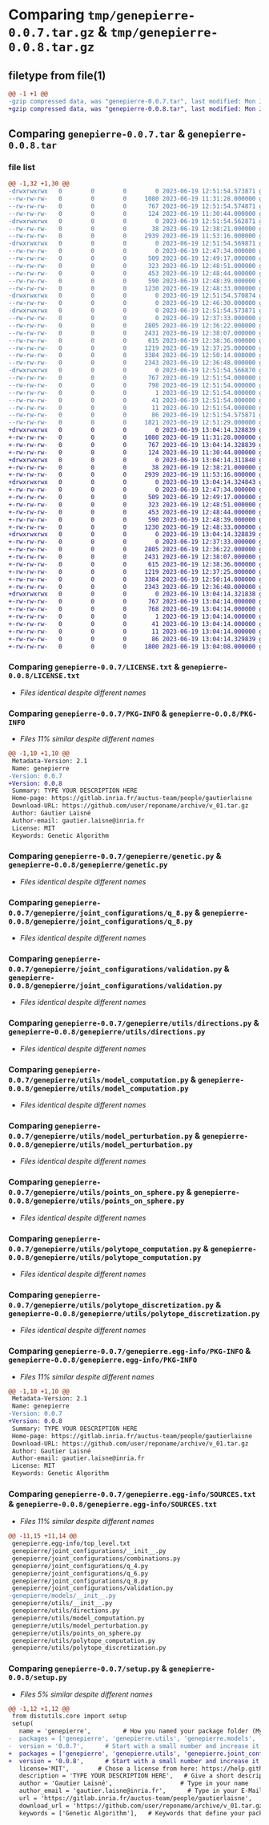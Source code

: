 # Comparing `tmp/genepierre-0.0.7.tar.gz` & `tmp/genepierre-0.0.8.tar.gz`

## filetype from file(1)

```diff
@@ -1 +1 @@
-gzip compressed data, was "genepierre-0.0.7.tar", last modified: Mon Jun 19 12:51:54 2023, max compression
+gzip compressed data, was "genepierre-0.0.8.tar", last modified: Mon Jun 19 13:04:14 2023, max compression
```

## Comparing `genepierre-0.0.7.tar` & `genepierre-0.0.8.tar`

### file list

```diff
@@ -1,32 +1,30 @@
-drwxrwxrwx   0        0        0        0 2023-06-19 12:51:54.573871 genepierre-0.0.7/
--rw-rw-rw-   0        0        0     1080 2023-06-19 11:31:28.000000 genepierre-0.0.7/LICENSE.txt
--rw-rw-rw-   0        0        0      767 2023-06-19 12:51:54.574871 genepierre-0.0.7/PKG-INFO
--rw-rw-rw-   0        0        0      124 2023-06-19 11:30:44.000000 genepierre-0.0.7/README.md
-drwxrwxrwx   0        0        0        0 2023-06-19 12:51:54.562871 genepierre-0.0.7/genepierre/
--rw-rw-rw-   0        0        0       38 2023-06-19 12:38:21.000000 genepierre-0.0.7/genepierre/__init__.py
--rw-rw-rw-   0        0        0     2939 2023-06-19 11:53:16.000000 genepierre-0.0.7/genepierre/genetic.py
-drwxrwxrwx   0        0        0        0 2023-06-19 12:51:54.569871 genepierre-0.0.7/genepierre/joint_configurations/
--rw-rw-rw-   0        0        0        0 2023-06-19 12:47:34.000000 genepierre-0.0.7/genepierre/joint_configurations/__init__.py
--rw-rw-rw-   0        0        0      509 2023-06-19 12:49:17.000000 genepierre-0.0.7/genepierre/joint_configurations/combinations.py
--rw-rw-rw-   0        0        0      323 2023-06-19 12:48:51.000000 genepierre-0.0.7/genepierre/joint_configurations/q_4.py
--rw-rw-rw-   0        0        0      453 2023-06-19 12:48:44.000000 genepierre-0.0.7/genepierre/joint_configurations/q_6.py
--rw-rw-rw-   0        0        0      590 2023-06-19 12:48:39.000000 genepierre-0.0.7/genepierre/joint_configurations/q_8.py
--rw-rw-rw-   0        0        0     1230 2023-06-19 12:48:33.000000 genepierre-0.0.7/genepierre/joint_configurations/validation.py
-drwxrwxrwx   0        0        0        0 2023-06-19 12:51:54.570874 genepierre-0.0.7/genepierre/models/
--rw-rw-rw-   0        0        0        0 2023-06-19 12:46:30.000000 genepierre-0.0.7/genepierre/models/__init__.py
-drwxrwxrwx   0        0        0        0 2023-06-19 12:51:54.573871 genepierre-0.0.7/genepierre/utils/
--rw-rw-rw-   0        0        0        0 2023-06-19 12:37:33.000000 genepierre-0.0.7/genepierre/utils/__init__.py
--rw-rw-rw-   0        0        0     2805 2023-06-19 12:36:22.000000 genepierre-0.0.7/genepierre/utils/directions.py
--rw-rw-rw-   0        0        0     2431 2023-06-19 12:38:07.000000 genepierre-0.0.7/genepierre/utils/model_computation.py
--rw-rw-rw-   0        0        0      615 2023-06-19 12:38:36.000000 genepierre-0.0.7/genepierre/utils/model_perturbation.py
--rw-rw-rw-   0        0        0     1219 2023-06-19 12:37:25.000000 genepierre-0.0.7/genepierre/utils/points_on_sphere.py
--rw-rw-rw-   0        0        0     3384 2023-06-19 12:50:14.000000 genepierre-0.0.7/genepierre/utils/polytope_computation.py
--rw-rw-rw-   0        0        0     2343 2023-06-19 12:36:48.000000 genepierre-0.0.7/genepierre/utils/polytope_discretization.py
-drwxrwxrwx   0        0        0        0 2023-06-19 12:51:54.566870 genepierre-0.0.7/genepierre.egg-info/
--rw-rw-rw-   0        0        0      767 2023-06-19 12:51:54.000000 genepierre-0.0.7/genepierre.egg-info/PKG-INFO
--rw-rw-rw-   0        0        0      798 2023-06-19 12:51:54.000000 genepierre-0.0.7/genepierre.egg-info/SOURCES.txt
--rw-rw-rw-   0        0        0        1 2023-06-19 12:51:54.000000 genepierre-0.0.7/genepierre.egg-info/dependency_links.txt
--rw-rw-rw-   0        0        0       41 2023-06-19 12:51:54.000000 genepierre-0.0.7/genepierre.egg-info/requires.txt
--rw-rw-rw-   0        0        0       11 2023-06-19 12:51:54.000000 genepierre-0.0.7/genepierre.egg-info/top_level.txt
--rw-rw-rw-   0        0        0       86 2023-06-19 12:51:54.575871 genepierre-0.0.7/setup.cfg
--rw-rw-rw-   0        0        0     1821 2023-06-19 12:51:29.000000 genepierre-0.0.7/setup.py
+drwxrwxrwx   0        0        0        0 2023-06-19 13:04:14.328839 genepierre-0.0.8/
+-rw-rw-rw-   0        0        0     1080 2023-06-19 11:31:28.000000 genepierre-0.0.8/LICENSE.txt
+-rw-rw-rw-   0        0        0      767 2023-06-19 13:04:14.328839 genepierre-0.0.8/PKG-INFO
+-rw-rw-rw-   0        0        0      124 2023-06-19 11:30:44.000000 genepierre-0.0.8/README.md
+drwxrwxrwx   0        0        0        0 2023-06-19 13:04:14.311840 genepierre-0.0.8/genepierre/
+-rw-rw-rw-   0        0        0       38 2023-06-19 12:38:21.000000 genepierre-0.0.8/genepierre/__init__.py
+-rw-rw-rw-   0        0        0     2939 2023-06-19 11:53:16.000000 genepierre-0.0.8/genepierre/genetic.py
+drwxrwxrwx   0        0        0        0 2023-06-19 13:04:14.324843 genepierre-0.0.8/genepierre/joint_configurations/
+-rw-rw-rw-   0        0        0        0 2023-06-19 12:47:34.000000 genepierre-0.0.8/genepierre/joint_configurations/__init__.py
+-rw-rw-rw-   0        0        0      509 2023-06-19 12:49:17.000000 genepierre-0.0.8/genepierre/joint_configurations/combinations.py
+-rw-rw-rw-   0        0        0      323 2023-06-19 12:48:51.000000 genepierre-0.0.8/genepierre/joint_configurations/q_4.py
+-rw-rw-rw-   0        0        0      453 2023-06-19 12:48:44.000000 genepierre-0.0.8/genepierre/joint_configurations/q_6.py
+-rw-rw-rw-   0        0        0      590 2023-06-19 12:48:39.000000 genepierre-0.0.8/genepierre/joint_configurations/q_8.py
+-rw-rw-rw-   0        0        0     1230 2023-06-19 12:48:33.000000 genepierre-0.0.8/genepierre/joint_configurations/validation.py
+drwxrwxrwx   0        0        0        0 2023-06-19 13:04:14.328839 genepierre-0.0.8/genepierre/utils/
+-rw-rw-rw-   0        0        0        0 2023-06-19 12:37:33.000000 genepierre-0.0.8/genepierre/utils/__init__.py
+-rw-rw-rw-   0        0        0     2805 2023-06-19 12:36:22.000000 genepierre-0.0.8/genepierre/utils/directions.py
+-rw-rw-rw-   0        0        0     2431 2023-06-19 12:38:07.000000 genepierre-0.0.8/genepierre/utils/model_computation.py
+-rw-rw-rw-   0        0        0      615 2023-06-19 12:38:36.000000 genepierre-0.0.8/genepierre/utils/model_perturbation.py
+-rw-rw-rw-   0        0        0     1219 2023-06-19 12:37:25.000000 genepierre-0.0.8/genepierre/utils/points_on_sphere.py
+-rw-rw-rw-   0        0        0     3384 2023-06-19 12:50:14.000000 genepierre-0.0.8/genepierre/utils/polytope_computation.py
+-rw-rw-rw-   0        0        0     2343 2023-06-19 12:36:48.000000 genepierre-0.0.8/genepierre/utils/polytope_discretization.py
+drwxrwxrwx   0        0        0        0 2023-06-19 13:04:14.321838 genepierre-0.0.8/genepierre.egg-info/
+-rw-rw-rw-   0        0        0      767 2023-06-19 13:04:14.000000 genepierre-0.0.8/genepierre.egg-info/PKG-INFO
+-rw-rw-rw-   0        0        0      768 2023-06-19 13:04:14.000000 genepierre-0.0.8/genepierre.egg-info/SOURCES.txt
+-rw-rw-rw-   0        0        0        1 2023-06-19 13:04:14.000000 genepierre-0.0.8/genepierre.egg-info/dependency_links.txt
+-rw-rw-rw-   0        0        0       41 2023-06-19 13:04:14.000000 genepierre-0.0.8/genepierre.egg-info/requires.txt
+-rw-rw-rw-   0        0        0       11 2023-06-19 13:04:14.000000 genepierre-0.0.8/genepierre.egg-info/top_level.txt
+-rw-rw-rw-   0        0        0       86 2023-06-19 13:04:14.329839 genepierre-0.0.8/setup.cfg
+-rw-rw-rw-   0        0        0     1800 2023-06-19 13:04:08.000000 genepierre-0.0.8/setup.py
```

### Comparing `genepierre-0.0.7/LICENSE.txt` & `genepierre-0.0.8/LICENSE.txt`

 * *Files identical despite different names*

### Comparing `genepierre-0.0.7/PKG-INFO` & `genepierre-0.0.8/PKG-INFO`

 * *Files 11% similar despite different names*

```diff
@@ -1,10 +1,10 @@
 Metadata-Version: 2.1
 Name: genepierre
-Version: 0.0.7
+Version: 0.0.8
 Summary: TYPE YOUR DESCRIPTION HERE
 Home-page: https://gitlab.inria.fr/auctus-team/people/gautierlaisne
 Download-URL: https://github.com/user/reponame/archive/v_01.tar.gz
 Author: Gautier Laisné
 Author-email: gautier.laisne@inria.fr
 License: MIT
 Keywords: Genetic Algorithm
```

### Comparing `genepierre-0.0.7/genepierre/genetic.py` & `genepierre-0.0.8/genepierre/genetic.py`

 * *Files identical despite different names*

### Comparing `genepierre-0.0.7/genepierre/joint_configurations/q_8.py` & `genepierre-0.0.8/genepierre/joint_configurations/q_8.py`

 * *Files identical despite different names*

### Comparing `genepierre-0.0.7/genepierre/joint_configurations/validation.py` & `genepierre-0.0.8/genepierre/joint_configurations/validation.py`

 * *Files identical despite different names*

### Comparing `genepierre-0.0.7/genepierre/utils/directions.py` & `genepierre-0.0.8/genepierre/utils/directions.py`

 * *Files identical despite different names*

### Comparing `genepierre-0.0.7/genepierre/utils/model_computation.py` & `genepierre-0.0.8/genepierre/utils/model_computation.py`

 * *Files identical despite different names*

### Comparing `genepierre-0.0.7/genepierre/utils/model_perturbation.py` & `genepierre-0.0.8/genepierre/utils/model_perturbation.py`

 * *Files identical despite different names*

### Comparing `genepierre-0.0.7/genepierre/utils/points_on_sphere.py` & `genepierre-0.0.8/genepierre/utils/points_on_sphere.py`

 * *Files identical despite different names*

### Comparing `genepierre-0.0.7/genepierre/utils/polytope_computation.py` & `genepierre-0.0.8/genepierre/utils/polytope_computation.py`

 * *Files identical despite different names*

### Comparing `genepierre-0.0.7/genepierre/utils/polytope_discretization.py` & `genepierre-0.0.8/genepierre/utils/polytope_discretization.py`

 * *Files identical despite different names*

### Comparing `genepierre-0.0.7/genepierre.egg-info/PKG-INFO` & `genepierre-0.0.8/genepierre.egg-info/PKG-INFO`

 * *Files 11% similar despite different names*

```diff
@@ -1,10 +1,10 @@
 Metadata-Version: 2.1
 Name: genepierre
-Version: 0.0.7
+Version: 0.0.8
 Summary: TYPE YOUR DESCRIPTION HERE
 Home-page: https://gitlab.inria.fr/auctus-team/people/gautierlaisne
 Download-URL: https://github.com/user/reponame/archive/v_01.tar.gz
 Author: Gautier Laisné
 Author-email: gautier.laisne@inria.fr
 License: MIT
 Keywords: Genetic Algorithm
```

### Comparing `genepierre-0.0.7/genepierre.egg-info/SOURCES.txt` & `genepierre-0.0.8/genepierre.egg-info/SOURCES.txt`

 * *Files 11% similar despite different names*

```diff
@@ -11,15 +11,14 @@
 genepierre.egg-info/top_level.txt
 genepierre/joint_configurations/__init__.py
 genepierre/joint_configurations/combinations.py
 genepierre/joint_configurations/q_4.py
 genepierre/joint_configurations/q_6.py
 genepierre/joint_configurations/q_8.py
 genepierre/joint_configurations/validation.py
-genepierre/models/__init__.py
 genepierre/utils/__init__.py
 genepierre/utils/directions.py
 genepierre/utils/model_computation.py
 genepierre/utils/model_perturbation.py
 genepierre/utils/points_on_sphere.py
 genepierre/utils/polytope_computation.py
 genepierre/utils/polytope_discretization.py
```

### Comparing `genepierre-0.0.7/setup.py` & `genepierre-0.0.8/setup.py`

 * *Files 5% similar despite different names*

```diff
@@ -1,12 +1,12 @@
 from distutils.core import setup
 setup(
   name = 'genepierre',         # How you named your package folder (MyLib)
-  packages = ['genepierre', 'genepierre.utils', 'genepierre.models', 'genepierre.joint_configurations'],   # Chose the same as "name"
-  version = '0.0.7',      # Start with a small number and increase it with every change you make
+  packages = ['genepierre', 'genepierre.utils', 'genepierre.joint_configurations'],   # Chose the same as "name"
+  version = '0.0.8',      # Start with a small number and increase it with every change you make
   license='MIT',        # Chose a license from here: https://help.github.com/articles/licensing-a-repository
   description = 'TYPE YOUR DESCRIPTION HERE',   # Give a short description about your library
   author = 'Gautier Laisné',                   # Type in your name
   author_email = 'gautier.laisne@inria.fr',      # Type in your E-Mail
   url = 'https://gitlab.inria.fr/auctus-team/people/gautierlaisne',   # Provide either the link to your github or to your website
   download_url = 'https://github.com/user/reponame/archive/v_01.tar.gz',    # I explain this later on
   keywords = ['Genetic Algorithm'],   # Keywords that define your package best
```

